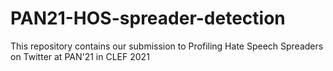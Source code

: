 # PAN21-HOS-spreader-detection
This repository contains our submission to Profiling Hate Speech Spreaders on Twitter at PAN'21 in CLEF 2021

